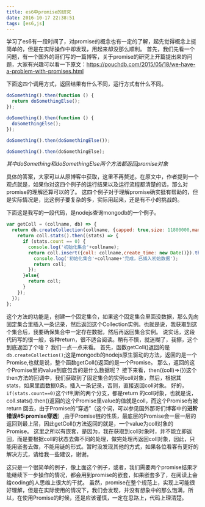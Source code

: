```yaml
---
title: es6中promise的研究
date: 2016-10-17 22:38:51
tags: [es6,js]
---
```


学习了es6有一段时间了，对promise的概念也有一定的了解，起先觉得概念上挺简单的，但是在实际操作中却发现，用起来却没那么顺利。
首先，我们先看一个问题，有一个国外的哥们写的一篇博客，关于promise的研究上开篇提出来的问题，大家有兴趣可以看一下原文：https://pouchdb.com/2015/05/18/we-have-a-problem-with-promises.html

下面这四个调用方式，返回结果有什么不同，运行方式有什么不同。

```javascript
doSomething().then(function () {
  return doSomethingElse();
});

doSomething().then(function () {
  doSomethingElse();
});

doSomething().then(doSomethingElse());

doSomething().then(doSomethingElse);
```
<!-- more -->

*其中doSomething和doSomethingElse两个方法都返回promise对象*

具体的答案，大家可以从原博客中获取，这里不再赘述。在原文中，作者提到一个观点就是，如果你对这四个例子的运行结果以及运行流程都清楚的话，那么对promise的理解还算可以的了。
这四个例子对于理解promise确实挺有帮助的，但是实际情况是，比这例子要复杂的多，实际用起来，还是有不小的挑战的。

下面这是我写的一段代码，是nodejs查询mongodb的一个例子。

```javascript
var getColl = (collname, db) => {
  return db.createCollection(collname, {capped: true,size: 11800000,max: 5000}).then((coll) => {
    return coll.stats().then((stats) => {
      if (stats.count == 0) {
        console.log('初始化集合'+collname);
        return coll.insert({coll: collname,create_time: new Date()}).then((inserted)=>{
          console.log('初始化集合'+collname+'完成，已插入初始数据');
          return coll;
        });
      }else{
        return coll;
      }
    });
  });
};
```
这个方法的功能是，创建一个固定集合，如果这个固定集合里面没数据，那么先向固定集合里插入一条记录，然后返回这个Collection实例。也就是说，我获取到这个集合后，我要确保集合中一定存在数据，然后再返回集合实例。
说实话，这段代码写的很一般，各种return，很不适合阅读。稍有不慎，就迷糊了，我擦，这个到底返回了个啥？
我们一点一点来看。
首先，函数getColl()返回的是 `db.createCollection()`;这是mongodb的nodejs原生驱动的方法，返回的是一个Promise,也就是说，整个函数getColl()返回的是一个Promise。
那么，返回的这个Promise里的value到底包含的是什么数据呢？
接下来看，then((coll)=>{})这个then方法的回调中，我们获取到了固定集合的实例coll对象，然后，根据其stats，如果里面数据0条，插入一条记录，否则，直接返回coll对象。
好的，`if(stats.count==0)`这个if判断的两个分支，都是return 的coll对象，也就是说，coll.stats().then()返回的这个Promise里value的值就是coll，而这个Promise有被return 回去，由于Promise的“穿透”（这个词，可以参见国外那哥们博客中的**进阶错误#5:promise穿透**）,由于Promise链的性质，最底层的Promise会一层一层的返回到最上层，因此getColl()方法返回的就是，一个value为coll对象的Promise。
这里之所以有嵌套，是因为，我在获取到coll对象时，并不能立即返回，而是要根据coll的状态去做不同的处理，做完处理再返回coll对象，因此，只能用嵌套去做，不能用链的形式。暂时没发现其他的方式，如果各位看客有更好的解决方式，请给我一些建议，谢谢。

这只是一个很简单的例子，像上面这个例子，或者，我们需要两个promise结果才能继续下一步操作的情况，都会用到promise的嵌套，如果嵌套多了，在阅读上会给coding的人思维上很大的干扰。
虽然，promise在整个规范上，实现上可能很好理解，但是在实际使用的情况下，我们会发现，并没有想象中的那么饱满，所以，在使用Promise的时候，还是应该谨慎，一定在思路上，代码上理清楚。
